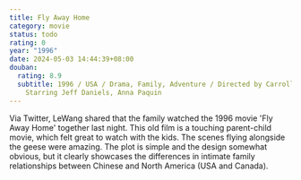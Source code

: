 ```yaml
---
title: Fly Away Home
category: movie
status: todo
rating: 0
year: "1996"
date: 2024-05-03 14:44:39+08:00
douban:
  rating: 8.9
  subtitle: 1996 / USA / Drama, Family, Adventure / Directed by Carroll Ballard /
    Starring Jeff Daniels, Anna Paquin
---
```


Via Twitter, LeWang shared that the family watched the 1996 movie 'Fly Away Home' together last night. This old film is a touching parent-child movie, which felt great to watch with the kids. The scenes flying alongside the geese were amazing. The plot is simple and the design somewhat obvious, but it clearly showcases the differences in intimate family relationships between Chinese and North America (USA and Canada).

